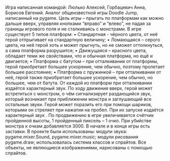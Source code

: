 Игра написанная командой: Люлько Алексей, Горбацевич Анна, Борисов Евгений.
Аналог общеизвестной игры Doodle Jump, написанный на pygame.
Цель игры – прыгать по платформам как можно дальше вверх, управляя кнопками “вправо” и “влево”, не падая за границы игрового поля и не сталкиваясь с монстрами. 
В игре существует 5 типов платформ: 
•	Стандартная - чёрного цвета, от неё герой отпрыгивает на стандартную величину; 
•	Ломающаяся – серого цвета, на неё герой хоть и может прыгнуть, но не сможет оттолкнуться, а сама платформа разрушится; 
•	Движущаяся – красного цвета, обладает теми же свойствами, что и обычная платформа, но ещё и двигается;
•	Платформа с батутом – при отталкивании от платформы, герой приобретает большее ускорение, чем обычно, поэтому пролетает большее расстояние; 
•	Платформа с пружинкой – при отталкивании от неё, герой также приобретает большее ускорение, чем обычно, но большее, чем от батута. 
От каждой из платформ при отталкивании издаётся характерный звук.
По ходу движения вверх, герой может встретиться с монстром, о чём сигнализирует раздающийся звук, который возникает при приближении монстра и заглушающий все остальные звуки. Герой может поразить его при помощи шариков, которыми он стреляет при нажатии на пробел. При их запуске издаётся характерный звук .
По продвижению в игре увеличивается счётчик пройденной высоты, 1 пройденный пиксель – 1 очко. При убийстве монстра к очкам добавляется 3000.
В начале и в конце игры есть заставки. 
В проекте были использованы: модули звука: pygame.mixer.Sound, pygame.mixer.music; модули рисования pygame.draw; использовалась система классов и спрайтов. Все объекты, не являющиеся изображениями, нарисованы с помощью спрайтов. 
